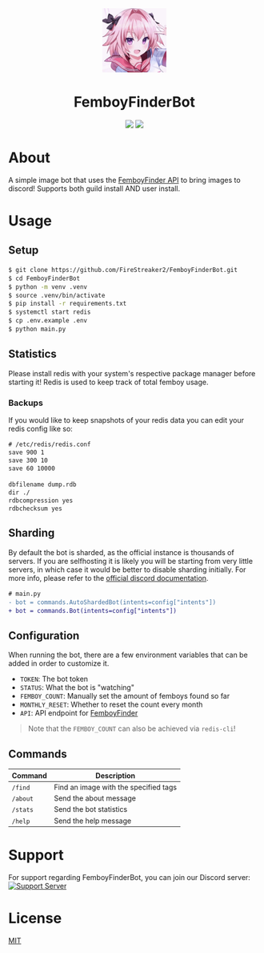 <div align="center">
  <div>
    <img src="./images/astolfo.jpg" height="128" />
    <h1>FemboyFinderBot</h1>
  </div>

  <div>
    <img src="https://img.shields.io/badge/Made%20for-Femboys-pink" />
    <img src="https://img.shields.io/badge/Made%20with-Pycord-blue" />
  </div>
</div>

# About

A simple image bot that uses the [FemboyFinder API](https://github.com/FireStreaker2/FemboyFinder#api) to bring images to discord! Supports both guild install AND user install.

# Usage

## Setup

```bash
$ git clone https://github.com/FireStreaker2/FemboyFinderBot.git
$ cd FemboyFinderBot
$ python -m venv .venv
$ source .venv/bin/activate
$ pip install -r requirements.txt
$ systemctl start redis
$ cp .env.example .env
$ python main.py
```

## Statistics

Please install redis with your system's respective package manager before starting it! Redis is used to keep track of total femboy usage.

### Backups

If you would like to keep snapshots of your redis data you can edit your redis config like so:

```
# /etc/redis/redis.conf
save 900 1
save 300 10
save 60 10000

dbfilename dump.rdb
dir ./
rdbcompression yes
rdbchecksum yes
```

## Sharding

By default the bot is sharded, as the official instance is thousands of servers. If you are selfhosting it is likely you will be starting from very little servers, in which case it would be better to disable sharding initially. For more info, please refer to the [official discord documentation](https://discord.com/developers/docs/events/gateway#sharding).

```diff
# main.py
- bot = commands.AutoShardedBot(intents=config["intents"])
+ bot = commands.Bot(intents=config["intents"])
```

## Configuration

When running the bot, there are a few environment variables that can be added in order to customize it.

- `TOKEN`: The bot token
- `STATUS`: What the bot is "watching"
- `FEMBOY_COUNT`: Manually set the amount of femboys found so far
- `MONTHLY_RESET`: Whether to reset the count every month
- `API`: API endpoint for [FemboyFinder](https://github.com/FireStreaker2/FemboyFinder)

> Note that the `FEMBOY_COUNT` can also be achieved via `redis-cli`!

## Commands

| Command  | Description                           |
| -------- | ------------------------------------- |
| `/find`  | Find an image with the specified tags |
| `/about` | Send the about message                |
| `/stats` | Send the bot statistics               |
| `/help`  | Send the help message                 |

# Support

For support regarding FemboyFinderBot, you can join our Discord server:
[![Support Server](https://invidget.switchblade.xyz/bruQhB8Eg5?theme=dark)](https://discord.gg/bruQhB8Eg5)

# License

[MIT](https://github.com/FireStreaker2/FemboyFinderBot/blob/main/LICENSE)
